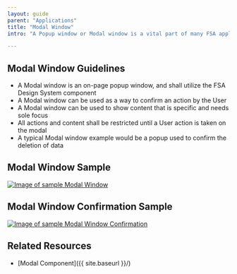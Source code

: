 ```yaml
---
layout: guide
parent: "Applications"
title: "Modal Window"
intro: "A Popup window or Modal window is a vital part of many FSA applications and provides a way for the system to focus solely on the content or a singl action."

---
```


## Modal Window Guidelines

 * A Modal window is an on-page popup window, and shall utilize the FSA Design System component
 * A Modal window can be used as a way to confirm an action by the User
 * A Modal window can be used to show content that is specific and needs sole focus
 * All actions and content shall be restricted until a User action is taken on the modal
 * A typical Modal window example would be a popup used to confirm the deletion of data
 
 
## Modal Window Sample

<a href="{{ site.baseurl }}img/subcategories/applications/modal-sample1.jpg" target="_blank"><img src="{{ site.baseurl }}img/subcategories/applications/modal-sample1.jpg" alt="Image of sample Modal Window"></a>


## Modal Window Confirmation Sample

<a href="{{ site.baseurl }}img/subcategories/applications/modal-sample2.jpg" target="_blank"><img src="{{ site.baseurl }}img/subcategories/applications/modal-sample2.jpg" alt="Image of sample Modal Window Confirmation"></a>

## Related Resources

 * [Modal Component]({{ site.baseurl }}/)